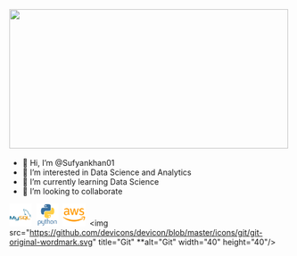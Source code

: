 <img src="https://media.giphy.com/media/dWesBcTLavkZuG35MI/giphy.gif" width="500" height="250" color="Black"/>

- 👋 Hi, I’m @Sufyankhan01
- 👀 I’m interested in Data Science and Analytics
- 🌱 I’m currently learning Data Science
- 💞️ I’m looking to collaborate  
<div align="right center">
  <div>
    
   <img src="https://github.com/devicons/devicon/blob/master/icons/mysql/mysql-original-wordmark.svg" title="MySQL"  alt="MySQL" width="40" height="40"/>&nbsp;
    <img src="https://github.com/devicons/devicon/blob/master/icons/PYTHON/PYTHON-original-wordmark.svg" title="PYTHONL"  alt="PYTHON" width="40" height="40"/>&nbsp;
   <img src="https://github.com/devicons/devicon/blob/master/icons/amazonwebservices/amazonwebservices-plain-wordmark.svg" title="AWS" alt="AWS" width="40" height="40"/>&nbsp;
  <img src="https://github.com/devicons/devicon/blob/master/icons/git/git-original-wordmark.svg" title="Git" **alt="Git" width="40" height="40"/>
</div> 
</div>
 
